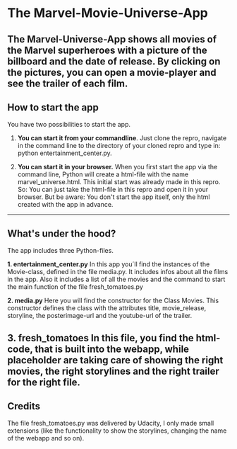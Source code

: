 # The Marvel-Movie-Universe-App

The Marvel-Universe-App shows all movies of the Marvel superheroes with a picture of the billboard and the date of release. By clicking on the pictures, you can open a movie-player and see the trailer of each film.
--------

## How to start the app

You have two possibilities to start the app.

1. **You can start it from your commandline**. Just clone the repro, navigate in the command line to the directory of your cloned repro and type in: python entertainment_center.py.

2. **You can start it in your browser.** When you first start the app via the command line, Python will create a html-file with the name marvel_universe.html. This initial start was already made in this repro. So: You can just take the html-file in this repro and open it in your browser. But be aware: You don't start the app itself, only the html created with the app in advance.
-----

## What's under the hood?

The app includes three Python-files.

**1. entertainment_center.py**
In this app you´ll find the instances of the Movie-class, defined in the file media.py. It includes infos about all the films in the app. Also it includes a list of all the movies and the command to start the main function of the file fresh_tomatoes.py

**2. media.py**
Here you will find the constructor for the Class Movies. This constructor defines the class with the attributes title, movie_release, storyline, the posterimage-url and the youtube-url of the trailer.

**3. fresh_tomatoes**
In this file, you find the html-code, that is built into the webapp, while placeholder are taking care of showing the right movies, the right storylines and the right trailer for the right file.
------------

## Credits
The file fresh_tomatoes.py was delivered by Udacity, I only made small extensions (like the functionality to show the storylines, changing the name of the webapp and so on).




